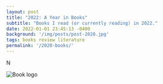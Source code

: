 ```yaml
---
layout: post
title: "2022: A Year in Books"
subtitle: "Books I read (or currently reading) in 2022."
date: 2022-01-01 23:45:13 -0400
background: '/img/posts/post-2020.jpg'
tags: books review literature
permalink: '/2020-books/'
---
```


<p class="text-justify">N</p>

![Book logo](/img/posts/03.jpg)
